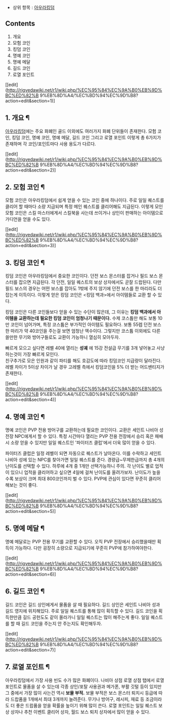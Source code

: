   * 상위 항목 : [아우라킹덤](%EC%95%84%EC%9A%B0%EB%9D%BC%ED%82%B9%EB%8D%A4.md)  

## Contents

    

1. 개요 
2. 모험 코인 
3. 킹덤 코인 
4. 명예 코인 
5. 명예 메달 
6. 길드 코인 
7. 로열 포인트 

[[edit](http://rigvedawiki.net/r1/wiki.php/%EC%95%84%EC%9A%B0%EB%9D%BC%ED%82%B
9%EB%8D%A4/%EC%BD%94%EC%9D%B8?action=edit&section=1)]

## 1. 개요 ¶

[아우라킹덤](%EC%95%84%EC%9A%B0%EB%9D%BC%ED%82%B9%EB%8D%A4.md)에는 주요 화폐인 골드 이외에도
여러가지 화폐 단위들이 존재한다. 모험 코인, 킹덤 코인, 명예 코인, 명예 메달, 길드 코인 그리고 로열 포인트 이렇게 총 6가지가
존재하며 각 코인/포인트마다 사용 용도가 다르다.

  

[[edit](http://rigvedawiki.net/r1/wiki.php/%EC%95%84%EC%9A%B0%EB%9D%BC%ED%82%B
9%EB%8D%A4/%EC%BD%94%EC%9D%B8?action=edit&section=2)]

## 2. 모험 코인 ¶

모험 코인은 아우라킹덤에서 쉽게 얻을 수 있는 코인 중에 하나이다. 주로 일일 퀘스트를 클리어 할 때마다 소량 지급되며 특정 메인 퀘스트를
클리어해도 지급된다. 이렇게 모인 모험 코인은 스킬 마스터에게서 스킬북을 사는데 쓰이거나 상인이 판매하는 아이템으로 가디언을 얻을 수도
있다.

  

[[edit](http://rigvedawiki.net/r1/wiki.php/%EC%95%84%EC%9A%B0%EB%9D%BC%ED%82%B
9%EB%8D%A4/%EC%BD%94%EC%9D%B8?action=edit&section=3)]

## 3. 킹덤 코인 ¶

킹덤 코인은 아우라킹덤에서 중요한 코인이다. 던전 보스 몬스터를 잡거나 필드 보스 몬스터를 잡으면 지급된다. 각 던전, 일일 퀘스트의 보상
상자에서도 곧잘 드랍된다. 다만 필드 보스의 경우는 어떤 보스를 잡아도 1밖에 주지 않기에 던전 보스를 한 마리라도 더 잡는게 이득이다.
이렇게 얻은 킹덤 코인은 <킹덤 백과>에서 아이템들로 교환 할 수 있다.

  

킹덤 코인은 다른 코인들보다 얻을 수 있는 수단이 많은데, 그 이유는 **킹덤 백과에서 아이템을 교환하는데 필요한 킹덤 코인이 엄청나기
때문이다.** 수제 코스튬만 해도 보통 10만 코인이 넘어가며, 특정 코스튬은 부가적인 아이템도 필요하다. 보통 55렙 던전 보스 한 마리가
약 40코인을 주는걸 보면 엄청난 액수이다. 그렇지만 코스튬 이외에도 다른 쓸만한 무기와 방어구들로도 교환이 가능하니 열심히 모아두자.

  

빠르게 모으고 싶다면 레벨 40에 열리는 **성궤** 에 15강 전설급 무기를 3개 넣어놓고 사냥하는것이 가장 빠르게 모인다.  
친구추가로 모은 인원과 같이 파티를 해도 호감도에 따라 킹덤코인 지급량이 달라진다.  
레벨 차이가 5이상 차이가 날 경우 고레벨 측에서 킹덤코인을 5% 더 받는 어드밴티지가 존재한다.

[[edit](http://rigvedawiki.net/r1/wiki.php/%EC%95%84%EC%9A%B0%EB%9D%BC%ED%82%B
9%EB%8D%A4/%EC%BD%94%EC%9D%B8?action=edit&section=4)]

## 4. 명예 코인 ¶

명예 코인은 PVP 전용 방어구를 교환하는데 필요한 코인이다. 교환은 세인트 나비아 성 전장 NPC에게서 할 수 있다. 특정 시간마다 열리는
PVP 전용 전장에서 승리 혹은 패배시 소량 얻을 수 있지만 일일 퀘스트인 '파이터즈 클럽'에서 더욱 많이 얻을 수 있다.

  

파이터즈 클럽은 일정 레벨이 되면 자동으로 퀘스트가 날아온다. 이를 수락하고 세인트 나비아 성에 있는 NPC를 찾아가면 일일 퀘스트를 준다.
경량급~무제한급까지 총 4개의 난이도를 선택할 수 있다. 하루에 4개 중 1개만 선택가능하니 주의. 각 난이도 별로 업적이 있으니 업적을
클리어하고 싶으면 4일에 걸쳐 난이도를 올려가보자. 난이도가 높을 수록 보상이 크며 최대 800코인까지 벌 수 있다. PVP에 관심이 있다면
꾸준히 클리어해보는 것이 좋다.

  

[[edit](http://rigvedawiki.net/r1/wiki.php/%EC%95%84%EC%9A%B0%EB%9D%BC%ED%82%B
9%EB%8D%A4/%EC%BD%94%EC%9D%B8?action=edit&section=5)]

## 5. 명예 메달 ¶

명예 메달로는 PVP 전용 무기를 교환할 수 있다. 오직 PVP 전장에서 승리했을때만 획득이 가능하다. 다만 굉장히 소량으로 지급되기에
꾸준히 PVP에 참가하여야한다.

  

[[edit](http://rigvedawiki.net/r1/wiki.php/%EC%95%84%EC%9A%B0%EB%9D%BC%ED%82%B
9%EB%8D%A4/%EC%BD%94%EC%9D%B8?action=edit&section=6)]

## 6. 길드 코인 ¶

길드 코인은 길드 상인에게서 물품을 살 때 필요하다. 길드 상인은 세인트 나비아 성과 길드 영지에 위치해있다. 주로 일일 퀘스트를 통해 많이
획득할 수 있다. 길드 코인을 획득한만큼 길드 공헌도도 같이 올라가니 일일 퀘스트는 많이 해주는게 좋다. 일일 퀘스트를 할 때 길드 코인을
주는지 안 주는지도 확인해두자.

  

[[edit](http://rigvedawiki.net/r1/wiki.php/%EC%95%84%EC%9A%B0%EB%9D%BC%ED%82%B
9%EB%8D%A4/%EC%BD%94%EC%9D%B8?action=edit&section=7)]

## 7. 로열 포인트 ¶

아우라킹덤에서 가장 사용 빈도 수가 많은 화폐이다. 나비아 상점 로열 상점 탭에서 로열 포인트로 물품을 살 수 있는데 각종 상인/포탈
사용권과 메가폰, 부활 깃털 등이 있지만 그 중에서 가장 많이 사는건 역시 **보물 부적.** 보물 부적은 보스 몬스터 퇴치시 등급에 따라
드랍품을 1개에서 최대 3개까지 늘려준다. 무기나 방어구, 레시피, 재료 등 조금이라도 더 좋은 드랍품을 얻을 확률을 높이기 위해 많이
쓴다. 로열 포인트는 일일 퀘스트 보상 상자나 추천 이벤트 클리어 상자, 월드 보스 퇴치 상자에서 많이 얻을 수 있다.

